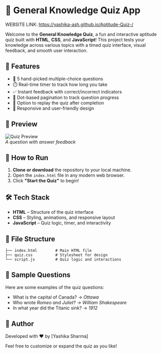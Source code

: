 # 🧠 General Knowledge Quiz App
WEBSITE LINK: https://yashika-ash.github.io/Aptitude-Quiz-/

Welcome to the **General Knowledge Quiz**, a fun and interactive aptitude quiz built with **HTML**, **CSS**, and **JavaScript**! This project tests your knowledge across various topics with a timed quiz interface, visual feedback, and smooth user interaction.

## 🎯 Features

- 📝 5 hand-picked multiple-choice questions  
- ⏱️ Real-time timer to track how long you take  
- ✅ Instant feedback with correct/incorrect indicators  
- 📍 Dot-based pagination to track question progress  
- 🔁 Option to replay the quiz after completion  
- 📱 Responsive and user-friendly design  

## 📸 Preview

![Quiz Preview](https://img.icons8.com/?size=96&id=63262&format=png)  
*A question with answer feedback*

## 🚀 How to Run

1. **Clone or download** the repository to your local machine.
2. Open the `index.html` file in any modern web browser.
3. Click **"Start the Quiz"** to begin!

## 🛠️ Tech Stack

- **HTML** – Structure of the quiz interface  
- **CSS** – Styling, animations, and responsive layout  
- **JavaScript** – Quiz logic, timer, and interactivity  

## 🧩 File Structure

```
├── index.html        # Main HTML file
├── quiz.css          # Stylesheet for design
└── script.js         # Quiz logic and interactions
```

## 🧪 Sample Questions

Here are some examples of the quiz questions:

- What is the capital of Canada? → *Ottawa*  
- Who wrote *Romeo and Juliet*? → *William Shakespeare*  
- In what year did the Titanic sink? → *1912*

## 🎉 Author

Developed with ❤️ by [Yashika Sharma]

Feel free to customize or expand the quiz as you like!
